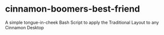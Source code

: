 # cinnamon-boomers-best-friend
A simple tongue-in-cheek Bash Script to apply the Traditional Layout to any Cinnamon Desktop
